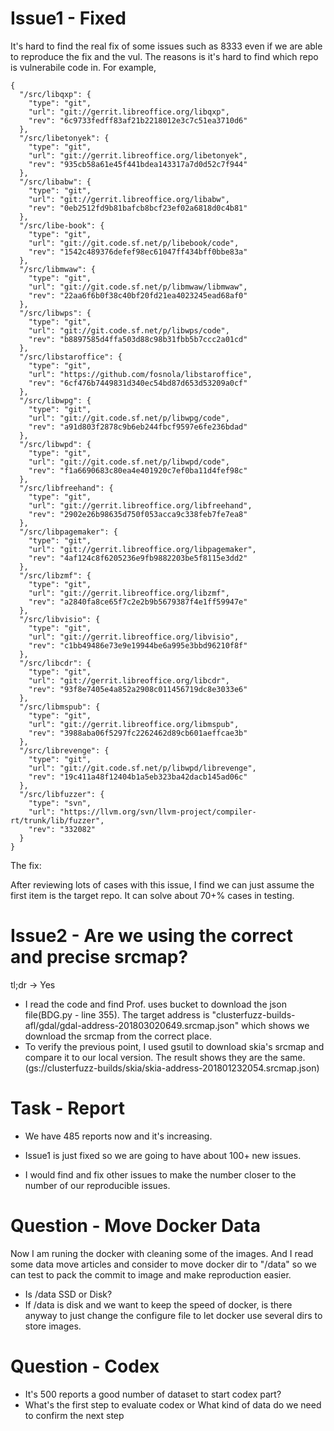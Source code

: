 # Issue1 - Fixed
It's hard to find the real fix of some issues such as 8333 
even if we are able to reproduce the fix and the vul.
The reasons is it's hard to find which repo is vulnerabile code in.
For example,
```
{
  "/src/libqxp": {
    "type": "git",
    "url": "git://gerrit.libreoffice.org/libqxp",
    "rev": "6c9733fedff83af21b2218012e3c7c51ea3710d6"
  },
  "/src/libetonyek": {
    "type": "git",
    "url": "git://gerrit.libreoffice.org/libetonyek",
    "rev": "935cb58a61e45f441bdea143317a7d0d52c7f944"
  },
  "/src/libabw": {
    "type": "git",
    "url": "git://gerrit.libreoffice.org/libabw",
    "rev": "0eb2512fd9b81bafcb8bcf23ef02a6818d0c4b81"
  },
  "/src/libe-book": {
    "type": "git",
    "url": "git://git.code.sf.net/p/libebook/code",
    "rev": "1542c489376defef98ec61047ff434bff0bbe83a"
  },
  "/src/libmwaw": {
    "type": "git",
    "url": "git://git.code.sf.net/p/libmwaw/libmwaw",
    "rev": "22aa6f6b0f38c40bf20fd21ea4023245ead68af0"
  },
  "/src/libwps": {
    "type": "git",
    "url": "git://git.code.sf.net/p/libwps/code",
    "rev": "b8897585d4ffa503d88c98b31fbb5b7ccc2a01cd"
  },
  "/src/libstaroffice": {
    "type": "git",
    "url": "https://github.com/fosnola/libstaroffice",
    "rev": "6cf476b7449831d340ec54bd87d653d53209a0cf"
  },
  "/src/libwpg": {
    "type": "git",
    "url": "git://git.code.sf.net/p/libwpg/code",
    "rev": "a91d803f2878c9b6eb244fbcf9597e6fe236bdad"
  },
  "/src/libwpd": {
    "type": "git",
    "url": "git://git.code.sf.net/p/libwpd/code",
    "rev": "f1a6690683c80ea4e401920c7ef0ba11d4fef98c"
  },
  "/src/libfreehand": {
    "type": "git",
    "url": "git://gerrit.libreoffice.org/libfreehand",
    "rev": "2902e26b98635d750f053acca9c338feb7fe7ea8"
  },
  "/src/libpagemaker": {
    "type": "git",
    "url": "git://gerrit.libreoffice.org/libpagemaker",
    "rev": "4af124c8f6205236e9fb9882203be5f8115e3dd2"
  },
  "/src/libzmf": {
    "type": "git",
    "url": "git://gerrit.libreoffice.org/libzmf",
    "rev": "a2840fa8ce65f7c2e2b9b5679387f4e1ff59947e"
  },
  "/src/libvisio": {
    "type": "git",
    "url": "git://gerrit.libreoffice.org/libvisio",
    "rev": "c1bb49486e73e9e19944be6a995e3bbd96210f8f"
  },
  "/src/libcdr": {
    "type": "git",
    "url": "git://gerrit.libreoffice.org/libcdr",
    "rev": "93f8e7405e4a852a2908c011456719dc8e3033e6"
  },
  "/src/libmspub": {
    "type": "git",
    "url": "git://gerrit.libreoffice.org/libmspub",
    "rev": "3988aba06f5297fc2262462d89cb601aeffcae3b"
  },
  "/src/librevenge": {
    "type": "git",
    "url": "git://git.code.sf.net/p/libwpd/librevenge",
    "rev": "19c411a48f12404b1a5eb323ba42dacb145ad06c"
  },
  "/src/libfuzzer": {
    "type": "svn",
    "url": "https://llvm.org/svn/llvm-project/compiler-rt/trunk/lib/fuzzer",
    "rev": "332082"
  }
}
```

The fix:

After reviewing lots of cases with this issue, I find we can just assume the first item is the target repo.
It can solve  about 70+% cases in testing.

# Issue2 - Are we using the correct and precise srcmap?

tl;dr -> Yes

- I read the code and find Prof. uses bucket to download the json file(BDG.py - line 355). The target address is "clusterfuzz-builds-afl/gdal/gdal-address-201803020649.srcmap.json" which shows we download the srcmap from the 
correct place. 
- To verify the previous point, I used gsutil to download skia's srcmap and compare it to our local version. The result shows they are the same. (gs://clusterfuzz-builds/skia/skia-address-201801232054.srcmap.json)

# Task - Report
- We have 485 reports now and it's increasing.

- Issue1 is just fixed so we are going to have about 100+ new issues.

- I would find and fix other issues to make the number closer to the 
number of our reproducible issues.


# Question - Move Docker Data
Now I am runing the docker with cleaning some of the images. 
And I read some data move articles and consider to move docker dir to 
"/data" so we can test to pack the commit to image and make reproduction 
easier.

- Is /data SSD or Disk? 
- If /data is disk and we want to keep the speed of docker, is there anyway to just change the configure file to let docker use several 
dirs to store images.


# Question - Codex 

- It's 500 reports a good number of dataset to start codex part?
- What's the first step to evaluate codex or What kind of data do we need to confirm the next step 